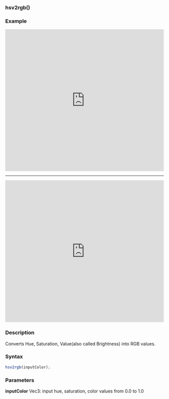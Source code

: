 ### hsv2rgb()

### Example

<iframe width="100%" height="450px" src="https://shaderpark.netlify.com/sculpture/-M2BQkF_tOCmVttZ89-3?example=true&embed=true" frameborder="0"></iframe>

---

<iframe width="100%" height="450px" src="https://shaderpark.netlify.com/sculpture/-M2B_GDfCpZyCvtXxgcX?example=true&embed=true" frameborder="0"></iframe>

### Description
Converts Hue, Saturation, Value(also called Brightness) into RGB values.

### Syntax
```js
hsv2rgb(inputColor);
```

### Parameters
**inputColor** Vec3: input hue, saturation, color values from 0.0 to 1.0